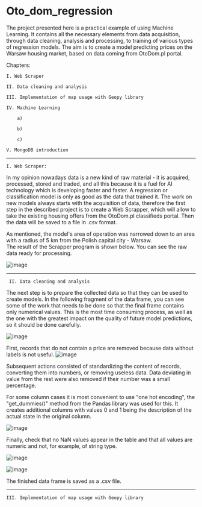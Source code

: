 # Oto_dom_regression
  The project presented here is a practical example of using Machine Learning. It contains all the necessary elements from data acquisition, through data cleaning, analysis and processing, to training of various types of regression models. The aim is to create a model predicting prices on the Warsaw housing market, based on data coming from OtoDom.pl portal.

Chapters:

    I. Web Scraper

    II. Data cleaning and analysis
  
    III. Implementation of map usage with Geopy library

    IV. Machine Learning

        a) 
  
        b)
  
        c)

    V. MongoDB introduction

________________________________________________________________________________________________________________
    I. Web Scraper:
 
In my opinion nowadays data is a new kind of raw material - it is acquired, processed, stored and traded, and all this because it is a fuel for AI technology which is developing faster and faster. A regression or classification model is only as good as the data that trained it. The work on new models always starts with the acquisition of data, therefore the first step in the described project is to create a Web Scrapper, which will allow to take the existing housing offers from the OtoDom.pl classifieds portal. Then the data will be saved to a file in .csv format.
  
As mentioned, the model's area of operation was narrowed down to an area with a radius of 5 km from the Polish capital city - Warsaw.   
The result of the Scrapper program is shown below. You can see the raw data ready for processing.

![image](https://user-images.githubusercontent.com/83005003/164995134-a50d93d8-0c01-46f4-9cf5-f1dbdabfb34b.png)

__________________________________________________________________________________________________________________
     II. Data cleaning and analysis
  
The next step is to prepare the collected data so that they can be used to create models. In the following fragment of the data frame, you can see some of the work that needs to be done so that the final frame contains only numerical values. This is the most time consuming process, as well as the one with the greatest impact on the quality of future model predictions, so it should be done carefully.
 
![image](https://user-images.githubusercontent.com/83005003/168078902-c85b432c-9473-4c81-9f11-bd32c1da497c.png)

First, records that do not contain a price are removed because data without labels is not useful.
![image](https://user-images.githubusercontent.com/83005003/168093603-2665dc09-28b1-4725-8b76-8ed1b8380037.png)

Subsequent actions consisted of standardizing the content of records, converting them into numbers, or removing useless data. Data deviating in value from the rest were also removed if their number was a small percentage.

For some column cases it is most convenient to use "one hot encoding", the "get_dummies()" method from the Pandas library was used for this. It creates additional columns with values 0 and 1 being the description of the actual state in the original column. 

![image](https://user-images.githubusercontent.com/83005003/168099681-d28b41de-4d64-4173-bb5e-44f62f15e9ce.png)

Finally, check that no NaN values appear in the table and that all values are numeric and not, for example, of string type.

![image](https://user-images.githubusercontent.com/83005003/168100372-58125c48-e8e2-4674-85de-4c110beaa602.png)

![image](https://user-images.githubusercontent.com/83005003/168100501-50fe1757-1cd9-48e3-8647-bfcd1afba1f7.png)

The finished data frame is saved as a .csv file.

_____________________________________________________________________________________________________________________
    III. Implementation of map usage with Geopy library


